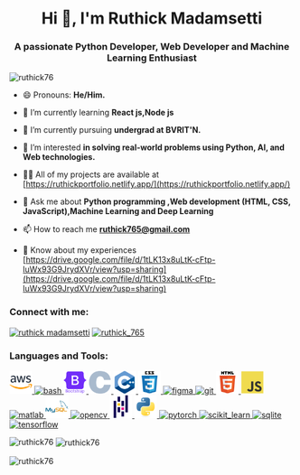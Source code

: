<h1 align="center">Hi 👋, I'm Ruthick Madamsetti</h1>
<h3 align="center">A passionate Python Developer, Web Developer and Machine Learning Enthusiast</h3>

<p align="left"> <img src="https://komarev.com/ghpvc/?username=ruthick76&label=Profile%20views&color=0e75b6&style=flat" alt="ruthick76" /> </p>

- 😄 Pronouns: **He/Him.**

- 🌱 I’m currently learning **React js,Node js**

- 🌱 I’m currently pursuing **undergrad at BVRIT'N.**

- 👯 I’m interested **in solving real-world problems using Python, AI, and Web technologies.**

- 👨‍💻 All of my projects are available at [https://ruthickportfolio.netlify.app/](https://ruthickportfolio.netlify.app/)

- 💬 Ask me about **Python programming ,Web development (HTML, CSS, JavaScript),Machine Learning and Deep Learning**

- 📫 How to reach me **ruthick765@gmail.com**

- 📄 Know about my experiences [https://drive.google.com/file/d/1tLK13x8uLtK-cFtp-luWx93G9JrydXVr/view?usp=sharing](https://drive.google.com/file/d/1tLK13x8uLtK-cFtp-luWx93G9JrydXVr/view?usp=sharing)

<h3 align="left">Connect with me:</h3>
<p align="left">
<a href="https://linkedin.com/in/ruthick madamsetti" target="blank"><img align="center" src="https://raw.githubusercontent.com/rahuldkjain/github-profile-readme-generator/master/src/images/icons/Social/linked-in-alt.svg" alt="ruthick madamsetti" height="30" width="40" /></a>
<a href="https://www.codechef.com/users/ruthick_765" target="blank"><img align="center" src="https://cdn.jsdelivr.net/npm/simple-icons@3.1.0/icons/codechef.svg" alt="ruthick_765" height="30" width="40" /></a>
</p>

<h3 align="left">Languages and Tools:</h3>
<p align="left"> <a href="https://aws.amazon.com" target="_blank" rel="noreferrer"> <img src="https://raw.githubusercontent.com/devicons/devicon/master/icons/amazonwebservices/amazonwebservices-original-wordmark.svg" alt="aws" width="40" height="40"/> </a> <a href="https://www.gnu.org/software/bash/" target="_blank" rel="noreferrer"> <img src="https://www.vectorlogo.zone/logos/gnu_bash/gnu_bash-icon.svg" alt="bash" width="40" height="40"/> </a> <a href="https://getbootstrap.com" target="_blank" rel="noreferrer"> <img src="https://raw.githubusercontent.com/devicons/devicon/master/icons/bootstrap/bootstrap-plain-wordmark.svg" alt="bootstrap" width="40" height="40"/> </a> <a href="https://www.cprogramming.com/" target="_blank" rel="noreferrer"> <img src="https://raw.githubusercontent.com/devicons/devicon/master/icons/c/c-original.svg" alt="c" width="40" height="40"/> </a> <a href="https://www.w3schools.com/cpp/" target="_blank" rel="noreferrer"> <img src="https://raw.githubusercontent.com/devicons/devicon/master/icons/cplusplus/cplusplus-original.svg" alt="cplusplus" width="40" height="40"/> </a> <a href="https://www.w3schools.com/css/" target="_blank" rel="noreferrer"> <img src="https://raw.githubusercontent.com/devicons/devicon/master/icons/css3/css3-original-wordmark.svg" alt="css3" width="40" height="40"/> </a> <a href="https://www.figma.com/" target="_blank" rel="noreferrer"> <img src="https://www.vectorlogo.zone/logos/figma/figma-icon.svg" alt="figma" width="40" height="40"/> </a> <a href="https://git-scm.com/" target="_blank" rel="noreferrer"> <img src="https://www.vectorlogo.zone/logos/git-scm/git-scm-icon.svg" alt="git" width="40" height="40"/> </a> <a href="https://www.w3.org/html/" target="_blank" rel="noreferrer"> <img src="https://raw.githubusercontent.com/devicons/devicon/master/icons/html5/html5-original-wordmark.svg" alt="html5" width="40" height="40"/> </a> <a href="https://developer.mozilla.org/en-US/docs/Web/JavaScript" target="_blank" rel="noreferrer"> <img src="https://raw.githubusercontent.com/devicons/devicon/master/icons/javascript/javascript-original.svg" alt="javascript" width="40" height="40"/> </a> <a href="https://www.mathworks.com/" target="_blank" rel="noreferrer"> <img src="https://upload.wikimedia.org/wikipedia/commons/2/21/Matlab_Logo.png" alt="matlab" width="40" height="40"/> </a> <a href="https://www.mysql.com/" target="_blank" rel="noreferrer"> <img src="https://raw.githubusercontent.com/devicons/devicon/master/icons/mysql/mysql-original-wordmark.svg" alt="mysql" width="40" height="40"/> </a> <a href="https://opencv.org/" target="_blank" rel="noreferrer"> <img src="https://www.vectorlogo.zone/logos/opencv/opencv-icon.svg" alt="opencv" width="40" height="40"/> </a> <a href="https://pandas.pydata.org/" target="_blank" rel="noreferrer"> <img src="https://raw.githubusercontent.com/devicons/devicon/2ae2a900d2f041da66e950e4d48052658d850630/icons/pandas/pandas-original.svg" alt="pandas" width="40" height="40"/> </a> <a href="https://www.python.org" target="_blank" rel="noreferrer"> <img src="https://raw.githubusercontent.com/devicons/devicon/master/icons/python/python-original.svg" alt="python" width="40" height="40"/> </a> <a href="https://pytorch.org/" target="_blank" rel="noreferrer"> <img src="https://www.vectorlogo.zone/logos/pytorch/pytorch-icon.svg" alt="pytorch" width="40" height="40"/> </a> <a href="https://scikit-learn.org/" target="_blank" rel="noreferrer"> <img src="https://upload.wikimedia.org/wikipedia/commons/0/05/Scikit_learn_logo_small.svg" alt="scikit_learn" width="40" height="40"/> </a> <a href="https://www.sqlite.org/" target="_blank" rel="noreferrer"> <img src="https://www.vectorlogo.zone/logos/sqlite/sqlite-icon.svg" alt="sqlite" width="40" height="40"/> </a> <a href="https://www.tensorflow.org" target="_blank" rel="noreferrer"> <img src="https://www.vectorlogo.zone/logos/tensorflow/tensorflow-icon.svg" alt="tensorflow" width="40" height="40"/> </a> </p>

<p><img align="left" src="https://github-readme-stats.vercel.app/api/top-langs?username=ruthick76&show_icons=true&locale=en&layout=compact" alt="ruthick76" /></p>

<p>&nbsp;<img align="center" src="https://github-readme-stats.vercel.app/api?username=ruthick76&show_icons=true&locale=en" alt="ruthick76" /></p>

<p><img align="center" src="https://github-readme-streak-stats.herokuapp.com/?user=ruthick76&" alt="ruthick76" /></p>
